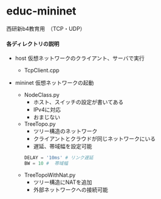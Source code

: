 # educ-mininet
西研新b4教育用　（TCP・UDP）

#### 各ディレクトリの説明
- host
  仮想ネットワークのクライアント、サーバで実行
  - TcpClient.cpp
  
- mininet
  仮想ネットワークの起動
  - NodeClass.py
    - ホスト、スイッチの設定が書いてある
    - IPv4に対応
    - おまじない
  - TreeTopo.py
    - ツリー構造のネットワーク
    - クライアントとクラウドが同じネットワークにいる
    - 遅延、帯域幅を設定可能
    ```TreeTopo.py
    DELAY = '10ms' # リンク遅延
    BW = 10 #  帯域幅
    ```
  - TreeTopoWithNat.py
    - ツリー構造にNATを追加
    - 外部ネットワークへの接続可能